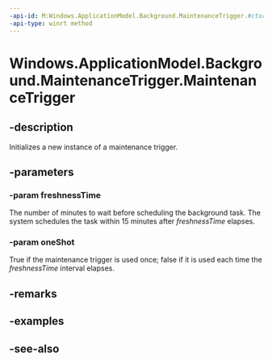 ```yaml
---
-api-id: M:Windows.ApplicationModel.Background.MaintenanceTrigger.#ctor(System.UInt32,System.Boolean)
-api-type: winrt method
---
```


<!-- Method syntax
public MaintenanceTrigger(System.UInt32 freshnessTime, System.Boolean oneShot)
-->

# Windows.ApplicationModel.Background.MaintenanceTrigger.MaintenanceTrigger

## -description
Initializes a new instance of a maintenance trigger.

## -parameters
### -param freshnessTime
The number of minutes to wait before scheduling the background task. The system schedules the task within 15 minutes after *freshnessTime* elapses.

### -param oneShot
True if the maintenance trigger is used once; false if it is used each time the *freshnessTime* interval elapses.

## -remarks

## -examples

## -see-also
